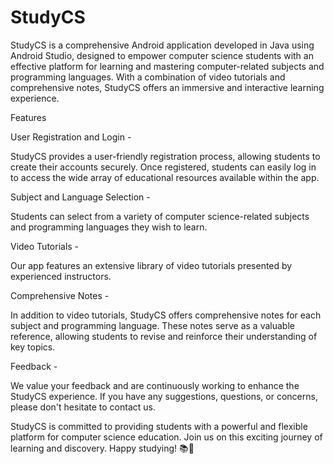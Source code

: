 # StudyCS
StudyCS is a comprehensive Android application developed in Java using Android Studio, designed to empower computer science students with an effective platform for learning and mastering computer-related subjects and programming languages. With a combination of video tutorials and comprehensive notes, StudyCS offers an immersive and interactive learning experience.

Features

User Registration and Login -

StudyCS provides a user-friendly registration process, allowing students to create their accounts securely. Once registered, students can easily log in to access the wide array of educational resources available within the app.

Subject and Language Selection -

Students can select from a variety of computer science-related subjects and programming languages they wish to learn. 

Video Tutorials -

Our app features an extensive library of video tutorials presented by experienced instructors.

Comprehensive Notes -

In addition to video tutorials, StudyCS offers comprehensive notes for each subject and programming language. These notes serve as a valuable reference, allowing students to revise and reinforce their understanding of key topics.

Feedback -

We value your feedback and are continuously working to enhance the StudyCS experience. If you have any suggestions, questions, or concerns, please don't hesitate to contact us.


StudyCS is committed to providing students with a powerful and flexible platform for computer science education. Join us on this exciting journey of learning and discovery. Happy studying! 📚🚀
